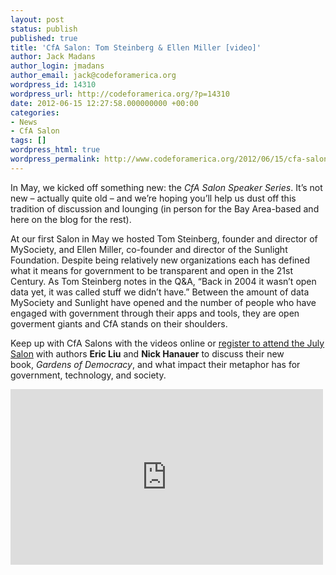 ```yaml
---
layout: post
status: publish
published: true
title: 'CfA Salon: Tom Steinberg & Ellen Miller [video]'
author: Jack Madans
author_login: jmadans
author_email: jack@codeforamerica.org
wordpress_id: 14310
wordpress_url: http://codeforamerica.org/?p=14310
date: 2012-06-15 12:27:58.000000000 +00:00
categories:
- News
- CfA Salon
tags: []
wordpress_html: true
wordpress_permalink: http://www.codeforamerica.org/2012/06/15/cfa-salon-tom-steinberg-ellen-miller/
---
```


<p>In May, we kicked off something new: the <em>CfA Salon Speaker Series</em>. It’s not new – actually quite old – and we’re hoping you’ll help us dust off this tradition of discussion and lounging (in person for the Bay Area-based and here on the blog for the rest).</p>
<p>At our first Salon in May we hosted Tom Steinberg, founder and director of MySociety, and Ellen Miller, co-founder and director of the Sunlight Foundation. Despite being relatively new organizations each has defined what it means for government to be transparent and open in the 21st Century. As Tom Steinberg notes in the Q&amp;A, “Back in 2004 it wasn’t open data yet, it was called stuff we didn’t have.” Between the amount of data MySociety and Sunlight have opened and the number of people who have engaged with government through their apps and tools, they are open goverment giants and CfA stands on their shoulders.</p>
<p>Keep up with CfA Salons with the videos online or <a href="http://cfasalonjuly.eventbrite.com/">register to attend the July Salon</a> with authors <strong>Eric Liu</strong> and <strong>Nick Hanauer</strong> to discuss their new book, <em>Gardens of Democracy</em>, and what impact their metaphor has for government, technology, and society.</p>
<p><iframe frameborder="0" height="281" src="http://player.vimeo.com/video/44010311" width="500"></iframe></p>
<p> </p>
<p> </p>
<p> </p>
